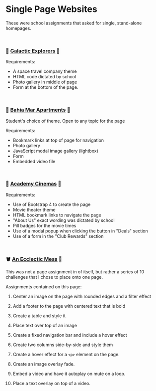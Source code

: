 # Single Page Websites

These were school assignments that asked for single, stand-alone homepages.

<br>

### 🚀 [Galactic Explorers](spacetravel.html) 🚀

Requirements:

* A space travel company theme
* HTML code dictated by school
* Photo gallery in middle of page
* Form at the bottom of the page.
  
<br>

### 🌊 [Bahia Mar Apartments](apartments.html) 🌊

Student's choice of theme.  Open to any topic for the page

Requirements:

* Bookmark links at top of page for navigation
* Photo gallery
* JavaScript modal image gallery (lightbox)
* Form
* Embedded video file

<br>

### 🎥 [Academy Cinemas](bootstrap.html) 🎥

Requirements:

* Use of Bootstrap 4 to create the page
* Movie theater theme
* HTML bookmark links to navigate the page
* "About Us" exact wording was dictated by school
* Pill badges for the movie times
* Use of a modal popup when clicking the button in "Deals" section
* Use of a form in the "Club Rewards" section

<br>

### 🪣 [An Ecclectic Mess](/Final_Challenges/Challenges.html) 🧹

This was not a page assignment in of itself, but rather a series of 10 challenges that I chose to place onto one page.

Assignments contained on this page:

1. Center an image on the page with rounded edges and a filter effect

2. Add a footer to the page with centered text that is bold

3. Create a table and style it

4. Place text over top of an image

5. Create a fixed navigation bar and include a hover effect

6. Create two columns side-by-side and style them

7. Create a hover effect for a `<p>` element on the page.

8. Create an image overlay fade.

9. Embed a video and have it autoplay on mute on a loop.

10. Place a text overlay on top of a video.
